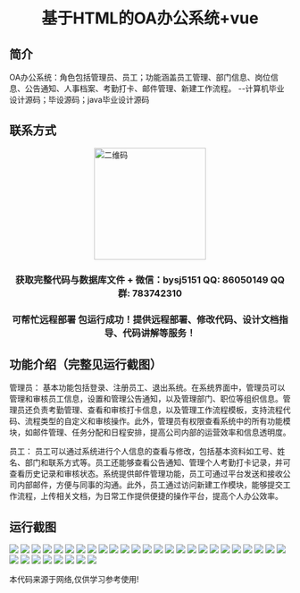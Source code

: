 <p><h1 align="center">基于HTML的OA办公系统+vue</h1></p>

## 简介
OA办公系统：角色包括管理员、员工；功能涵盖员工管理、部门信息、岗位信息、公告通知、人事档案、考勤打卡、邮件管理、新建工作流程。    --计算机毕业设计源码；毕设源码；java毕业设计源码


## 联系方式
<img src="https://bs-1329754181.cos.ap-shanghai.myqcloud.com/wx.jpg" alt="二维码" style="display: block; margin: 0 auto;" width="200px">
<p><h3 align="center">获取完整代码与数据库文件 + 微信：bysj5151 QQ: 86050149 QQ群: 783742310</h3></p>
<p><h3 align="center">可帮忙远程部署 包运行成功！提供远程部署、修改代码、设计文档指导、代码讲解等服务！</h3></p>

## 功能介绍（完整见运行截图）
管理员： 基本功能包括登录、注册员工、退出系统。在系统界面中，管理员可以管理和审核员工信息，设置和管理公告通知，以及管理部门、职位等组织信息。管理员还负责考勤管理、查看和审核打卡信息，以及管理工作流程模板，支持流程代码、流程类型的自定义和审核操作。此外，管理员有权限查看系统中的所有功能模块，如邮件管理、任务分配和日程安排，提高公司内部的运营效率和信息透明度。

员工： 员工可以通过系统进行个人信息的查看与修改，包括基本资料如工号、姓名、部门和联系方式等。员工还能够查看公告通知、管理个人考勤打卡记录，并可查看历史记录和审核状态。系统提供邮件管理功能，员工可通过平台发送和接收公司内部邮件，方便与同事的沟通。此外，员工通过访问新建工作模块，能够提交工作流程，上传相关文档，为日常工作提供便捷的操作平台，提高个人办公效率。


## 运行截图
![](https://bs-1329754181.cos.ap-shanghai.myqcloud.com/ssm/Html5OaOfficeSystem/img/001.jpg)
![](https://bs-1329754181.cos.ap-shanghai.myqcloud.com/ssm/Html5OaOfficeSystem/img/002.jpg)
![](https://bs-1329754181.cos.ap-shanghai.myqcloud.com/ssm/Html5OaOfficeSystem/img/003.jpg)
![](https://bs-1329754181.cos.ap-shanghai.myqcloud.com/ssm/Html5OaOfficeSystem/img/004.jpg)
![](https://bs-1329754181.cos.ap-shanghai.myqcloud.com/ssm/Html5OaOfficeSystem/img/005.jpg)
![](https://bs-1329754181.cos.ap-shanghai.myqcloud.com/ssm/Html5OaOfficeSystem/img/006.jpg)
![](https://bs-1329754181.cos.ap-shanghai.myqcloud.com/ssm/Html5OaOfficeSystem/img/007.jpg)
![](https://bs-1329754181.cos.ap-shanghai.myqcloud.com/ssm/Html5OaOfficeSystem/img/008.jpg)
![](https://bs-1329754181.cos.ap-shanghai.myqcloud.com/ssm/Html5OaOfficeSystem/img/009.jpg)
![](https://bs-1329754181.cos.ap-shanghai.myqcloud.com/ssm/Html5OaOfficeSystem/img/010.jpg)
![](https://bs-1329754181.cos.ap-shanghai.myqcloud.com/ssm/Html5OaOfficeSystem/img/011.jpg)
![](https://bs-1329754181.cos.ap-shanghai.myqcloud.com/ssm/Html5OaOfficeSystem/img/012.jpg)
![](https://bs-1329754181.cos.ap-shanghai.myqcloud.com/ssm/Html5OaOfficeSystem/img/013.jpg)
![](https://bs-1329754181.cos.ap-shanghai.myqcloud.com/ssm/Html5OaOfficeSystem/img/014.jpg)
![](https://bs-1329754181.cos.ap-shanghai.myqcloud.com/ssm/Html5OaOfficeSystem/img/015.jpg)
![](https://bs-1329754181.cos.ap-shanghai.myqcloud.com/ssm/Html5OaOfficeSystem/img/016.jpg)
![](https://bs-1329754181.cos.ap-shanghai.myqcloud.com/ssm/Html5OaOfficeSystem/img/017.jpg)
![](https://bs-1329754181.cos.ap-shanghai.myqcloud.com/ssm/Html5OaOfficeSystem/img/018.jpg)
![](https://bs-1329754181.cos.ap-shanghai.myqcloud.com/ssm/Html5OaOfficeSystem/img/019.jpg)
![](https://bs-1329754181.cos.ap-shanghai.myqcloud.com/ssm/Html5OaOfficeSystem/img/020.jpg)
![](https://bs-1329754181.cos.ap-shanghai.myqcloud.com/ssm/Html5OaOfficeSystem/img/021.jpg)
![](https://bs-1329754181.cos.ap-shanghai.myqcloud.com/ssm/Html5OaOfficeSystem/img/022.jpg)
![](https://bs-1329754181.cos.ap-shanghai.myqcloud.com/ssm/Html5OaOfficeSystem/img/023.jpg)
![](https://bs-1329754181.cos.ap-shanghai.myqcloud.com/ssm/Html5OaOfficeSystem/img/024.jpg)
![](https://bs-1329754181.cos.ap-shanghai.myqcloud.com/ssm/Html5OaOfficeSystem/img/025.jpg)
![](https://bs-1329754181.cos.ap-shanghai.myqcloud.com/ssm/Html5OaOfficeSystem/img/026.jpg)
![](https://bs-1329754181.cos.ap-shanghai.myqcloud.com/ssm/Html5OaOfficeSystem/img/027.jpg)
![](https://bs-1329754181.cos.ap-shanghai.myqcloud.com/ssm/Html5OaOfficeSystem/img/028.jpg)
![](https://bs-1329754181.cos.ap-shanghai.myqcloud.com/ssm/Html5OaOfficeSystem/img/029.jpg)
![](https://bs-1329754181.cos.ap-shanghai.myqcloud.com/ssm/Html5OaOfficeSystem/img/030.jpg)
![](https://bs-1329754181.cos.ap-shanghai.myqcloud.com/ssm/Html5OaOfficeSystem/img/031.jpg)
![](https://bs-1329754181.cos.ap-shanghai.myqcloud.com/ssm/Html5OaOfficeSystem/img/032.jpg)
![](https://bs-1329754181.cos.ap-shanghai.myqcloud.com/ssm/Html5OaOfficeSystem/img/033.jpg)

<p>本代码来源于网络,仅供学习参考使用!</p>
